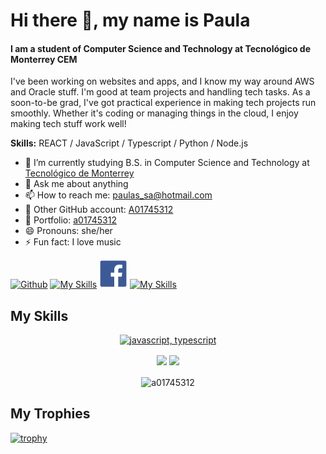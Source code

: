 # Hi there 👋, my name is Paula
#### I am a student of Computer Science and Technology at Tecnológico de Monterrey CEM
I've been working on websites and apps, and I know my way around AWS and Oracle stuff. I'm good at team projects and handling tech tasks. As a soon-to-be grad, I've got practical experience in making tech projects run smoothly. Whether it's coding or managing things in the cloud, I enjoy making tech stuff work well!

**Skills:** REACT / JavaScript / Typescript / Python / Node.js 

- 🌱 I’m currently studying B.S. in Computer Science and Technology at [Tecnológico de Monterrey](https://tec.mx) 
- 💬 Ask me about anything 
- 📫 How to reach me: [paulas_sa@hotmail.com](mailto:tu@email.com) 
- 🔁 Other GitHub account: [A01745312](https://github.com/A01745312)
- 💼 Portfolio: [a01745312](https://a01745312.github.io/portafolio)
- 😄 Pronouns: she/her 
- ⚡ Fun fact: I love music 


[<img src="https://skillicons.dev/icons?i=github&theme=light)" title="Github" alt="Github"/>](https://github.com/A01745312)  [![My Skills](https://skillicons.dev/icons?i=linkedin)](https://www.linkedin.com/in/paula-santoyo-41081b17a/)  [<img src="https://github.com/devicons/devicon/blob/master/icons/facebook/facebook-original.svg" title="Facebook" alt="Facebook" width="45" height="45"/>](https://www.facebook.com/paulasophia.santoyo)  [![My Skills](https://skillicons.dev/icons?i=instagram)](https://www.instagram.com/pau_sophi/)



##  My Skills

<p align="center">
  <a href="https://skillicons.dev">
    <img src="https://skillicons.dev/icons?i=js,ts,html,css,aws,figma,flask,py,github,mongodb,mysql,nodejs,postman,react,vscode,tensorflow&theme=dark&perline=8" alt='javascript, typescript'/>
  </a>
</p>

<p align='center'>    
    <img align='center' src='https://github-readme-stats.vercel.app/api?username=A01745312&show_icons=true&count_private=true'/>
    <img align='center' src='https://streak-stats.demolab.com/?user=A01745312'/> 
    <br></br>
    <img align="center" src="https://github-readme-stats.vercel.app/api/top-langs?username=a01745312&show_icons=true&locale=en&layout=donut-vertical" alt="a01745312" /> 
</p>

## My Trophies

[![trophy](https://github-profile-trophy.vercel.app/?username=A01745312)](https://github.com/ryo-ma/github-profile-trophy)
